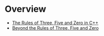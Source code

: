# Overview

- [The Rules of Three, Five and Zero in C++](https://www.sonarsource.com/blog/the-rules-of-three-five-and-zero/)
- [Beyond the Rules of Three, Five and Zero](https://www.sonarsource.com/blog/beyond-the-rules-of-three-five-and-zero/)
